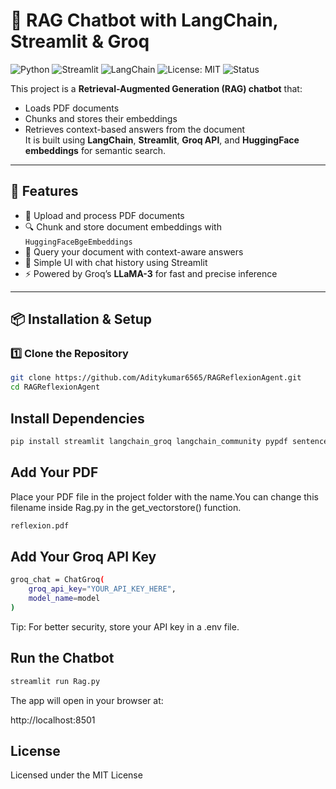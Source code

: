 # 🧠 RAG Chatbot with LangChain, Streamlit & Groq

![Python](https://img.shields.io/badge/Python-3.9%2B-blue)
![Streamlit](https://img.shields.io/badge/Streamlit-1.30%2B-FF4B4B?logo=streamlit)
![LangChain](https://img.shields.io/badge/LangChain-0.1%2B-brightgreen)
![License: MIT](https://img.shields.io/badge/License-MIT-yellow.svg)
![Status](https://img.shields.io/badge/Status-Active-success)

This project is a **Retrieval-Augmented Generation (RAG) chatbot** that:
- Loads PDF documents
- Chunks and stores their embeddings
- Retrieves context-based answers from the document  
It is built using **LangChain**, **Streamlit**, **Groq API**, and **HuggingFace embeddings** for semantic search.

---

## 🚀 Features
- 📄 Upload and process PDF documents
- 🔍 Chunk and store document embeddings with `HuggingFaceBgeEmbeddings`
- 🤖 Query your document with context-aware answers
- 💬 Simple UI with chat history using Streamlit
- ⚡ Powered by Groq’s **LLaMA-3** for fast and precise inference

---

## 📦 Installation & Setup

### 1️⃣ Clone the Repository
```bash
git clone https://github.com/Aditykumar6565/RAGReflexionAgent.git
cd RAGReflexionAgent
```

## Install Dependencies
```bash
pip install streamlit langchain_groq langchain_community pypdf sentence-transformers
```
## Add Your PDF
Place your PDF file in the project folder with the name.You can change this filename inside Rag.py in the get_vectorstore() function.
```bash
reflexion.pdf
```

## Add Your Groq API Key
```bash
groq_chat = ChatGroq(
    groq_api_key="YOUR_API_KEY_HERE",
    model_name=model
)
```
Tip: For better security, store your API key in a .env file.

## Run the Chatbot
```bash
streamlit run Rag.py
```
The app will open in your browser at:

http://localhost:8501

## License
Licensed under the MIT License
